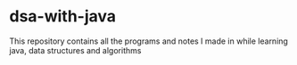 # dsa-with-java
This repository contains all the programs and notes I made in  while learning java, data structures and algorithms 

